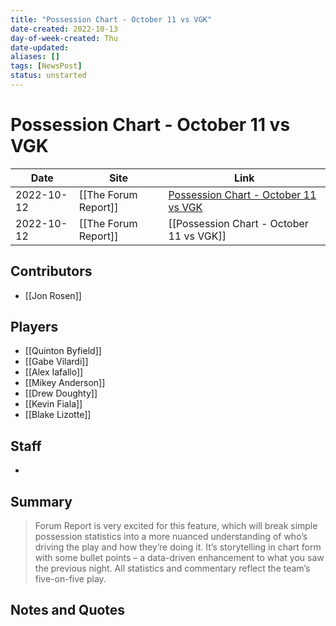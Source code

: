 ```yaml
---
title: "Possession Chart - October 11 vs VGK"
date-created: 2022-10-13
day-of-week-created: Thu
date-updated: 
aliases: []
tags: [NewsPost]
status: unstarted
---
```


# Possession Chart - October 11 vs VGK

Date | Site | Link
---|---|---
2022-10-12 | [[The Forum Report]] | [Possession Chart - October 11 vs VGK](https://theforumreport.com/possession-chart-october-11-vs-vgk/)
2022-10-12 | [[The Forum Report]] | [[Possession Chart - October 11 vs VGK]]

## Contributors
- [[Jon Rosen]]


## Players
- [[Quinton Byfield]]
- [[Gabe Vilardi]]
- [[Alex Iafallo]]
- [[Mikey Anderson]]
- [[Drew Doughty]]
- [[Kevin Fiala]]
- [[Blake Lizotte]]


## Staff
- 


## Summary
> Forum Report is very excited for this feature, which will break simple possession statistics into a more nuanced understanding of who’s driving the play and how they’re doing it. It’s storytelling in chart form with some bullet points – a data-driven enhancement to what you saw the previous night. All statistics and commentary reflect the team’s five-on-five play.


## Notes and Quotes
> 

